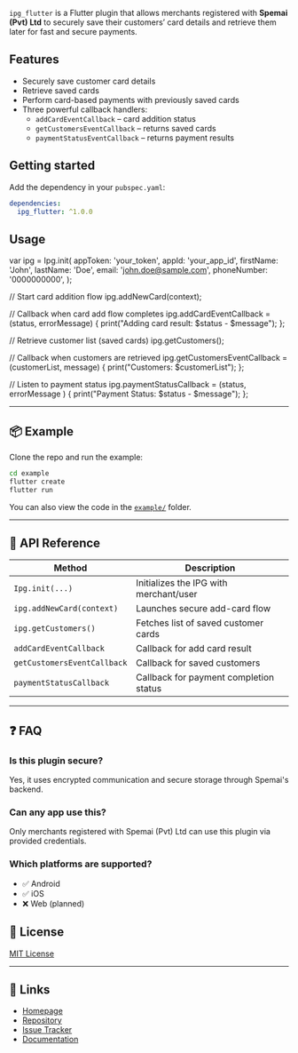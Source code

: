 `ipg_flutter` is a Flutter plugin that allows merchants registered with **Spemai (Pvt) Ltd** to securely save their customers’ card details and retrieve them later for fast and secure payments.

## Features

- Securely save customer card details
- Retrieve saved cards 
- Perform card-based payments with previously saved cards
- Three powerful callback handlers:
    - `addCardEventCallback` – card addition status
    - `getCustomersEventCallback` – returns saved cards
    - `paymentStatusEventCallback` – returns payment results


## Getting started

Add the dependency in your `pubspec.yaml`:
```yaml
dependencies:
  ipg_flutter: ^1.0.0
```

## Usage

var ipg = Ipg.init(
appToken: 'your_token',
appId: 'your_app_id',
firstName: 'John',
lastName: 'Doe',
email: 'john.doe@sample.com',
phoneNumber: '0000000000',
);

// Start card addition flow
ipg.addNewCard(context);

// Callback when card add flow completes
ipg.addCardEventCallback = (status, errorMessage) {
print("Adding card result: $status - $message");
};

// Retrieve customer list (saved cards)
ipg.getCustomers();

// Callback when customers are retrieved
ipg.getCustomersEventCallback = (customerList, message) {
print("Customers: $customerList");
};

// Listen to payment status
ipg.paymentStatusCallback = (status, errorMessage ) {
print("Payment Status: $status - $message");
};

---

## 📦 Example

Clone the repo and run the example:

```bash
cd example
flutter create
flutter run
```

You can also view the code in the [`example/`](example) folder.

---

## 🧩 API Reference

| Method                          | Description                              |
|---------------------------------|------------------------------------------|
| `Ipg.init(...)`                 | Initializes the IPG with merchant/user   |
| `ipg.addNewCard(context)`       | Launches secure add-card flow            |
| `ipg.getCustomers()`            | Fetches list of saved customer cards     |
| `addCardEventCallback`          | Callback for add card result             |
| `getCustomersEventCallback`     | Callback for saved customers             |
| `paymentStatusCallback`         | Callback for payment completion status   |

---

## ❓ FAQ

### Is this plugin secure?

Yes, it uses encrypted communication and secure storage through Spemai's backend.

### Can any app use this?

Only merchants registered with Spemai (Pvt) Ltd can use this plugin via provided credentials.

### Which platforms are supported?

- ✅ Android
- ✅ iOS
- ❌ Web (planned)

## 📄 License

[MIT License](LICENSE)

---

## 🔗 Links

- [Homepage](https://github.com/spemai/ipg_flutter)
- [Repository](https://github.com/spemai/ipg_flutter)
- [Issue Tracker](https://github.com/spemai/ipg_flutter/issues)
- [Documentation](https://github.com/spemai/ipg_flutter#readme)
